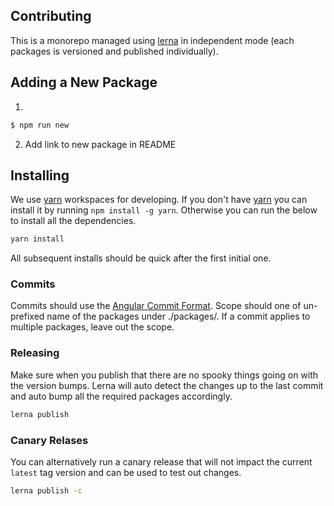 ## Contributing

This is a monorepo managed using [lerna](https://github.com/lerna/lerna) in independent mode (each packages is versioned and published individually).

## Adding a New Package

1. 
```bash
$ npm run new
```

2. Add link to new package in README

## Installing
We use [yarn](https://yarnpkg.com/lang/en/) workspaces for developing. If you don't have [yarn](https://yarnpkg.com/lang/en/) you can install it by running
`npm install -g yarn`. Otherwise you can run the below to install all the dependencies.

```bash
yarn install
```

All subsequent installs should be quick after the first initial one.

### Commits
Commits should use the [Angular Commit Format](https://github.com/angular/angular/blob/master/CONTRIBUTING.md#type). Scope should one of un-prefixed name of the packages under ./packages/. If a commit applies to multiple packages, leave out the scope.

### Releasing
Make sure when you publish that there are no spooky things going on with the version bumps. Lerna will auto detect the changes up to the last commit and auto bump all the required packages accordingly.
```bash
lerna publish
```

### Canary Relases
You can alternatively run a canary release that will not impact the current `latest` tag version and can be used to test out changes.
```bash
lerna publish -c
```
